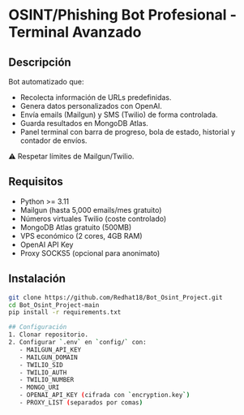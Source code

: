 # OSINT/Phishing Bot Profesional - Terminal Avanzado

## Descripción
Bot automatizado que:
- Recolecta información de URLs predefinidas.
- Genera datos personalizados con OpenAI.
- Envía emails (Mailgun) y SMS (Twilio) de forma controlada.
- Guarda resultados en MongoDB Atlas.
- Panel terminal con barra de progreso, bola de estado, historial y contador de envíos.

⚠️ Respetar límites de Mailgun/Twilio.

## Requisitos
- Python >= 3.11
- Mailgun (hasta 5,000 emails/mes gratuito)
- Números virtuales Twilio (coste controlado)
- MongoDB Atlas gratuito (500MB)
- VPS económico (2 cores, 4GB RAM)
- OpenAI API Key
- Proxy SOCKS5 (opcional para anonimato)

## Instalación
```bash
git clone https://github.com/Redhat18/Bot_Osint_Project.git
cd Bot_Osint_Project-main
pip install -r requirements.txt

## Configuración
1. Clonar repositorio.
2. Configurar `.env` en `config/` con:
   - MAILGUN_API_KEY
   - MAILGUN_DOMAIN
   - TWILIO_SID
   - TWILIO_AUTH
   - TWILIO_NUMBER
   - MONGO_URI
   - OPENAI_API_KEY (cifrada con `encryption.key`)
   - PROXY_LIST (separados por comas)
